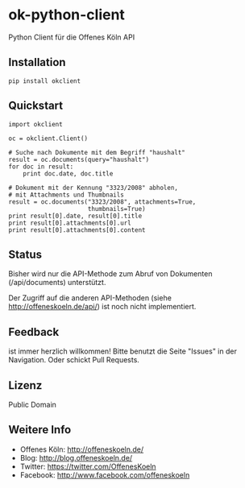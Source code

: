 ok-python-client
================

Python Client für die Offenes Köln API

## Installation

    pip install okclient

## Quickstart

    import okclient
    
    oc = okclient.Client()

    # Suche nach Dokumente mit dem Begriff "haushalt"
    result = oc.documents(query="haushalt")
    for doc in result:
        print doc.date, doc.title
    
    # Dokument mit der Kennung "3323/2008" abholen,
    # mit Attachments und Thumbnails
    result = oc.documents("3323/2008", attachments=True,
                          thumbnails=True)
    print result[0].date, result[0].title
    print result[0].attachments[0].url
    print result[0].attachments[0].content


## Status

Bisher wird nur die API-Methode zum Abruf von Dokumenten (/api/documents) unterstützt.

Der Zugriff auf die anderen API-Methoden (siehe http://offeneskoeln.de/api/) ist noch nicht implementiert.

## Feedback

ist immer herzlich willkommen! Bitte benutzt die Seite "Issues" in der Navigation. Oder schickt Pull Requests.

## Lizenz

Public Domain

## Weitere Info

* Offenes Köln: http://offeneskoeln.de/
* Blog: http://blog.offeneskoeln.de/
* Twitter: https://twitter.com/OffenesKoeln
* Facebook: http://www.facebook.com/offeneskoeln
